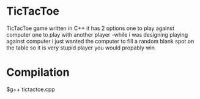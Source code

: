 # TicTacToe
TicTacToe game written in C++ 
it has 2 options 
one to play against computer one to play with another player 
-while i was designing playing against computer i just wanted the computer to fill a random blank spot on the table so it is very stupid player you would propably win 



# Compilation
$g++ tictactoe.cpp
